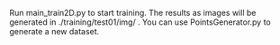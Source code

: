 Run main_train2D.py to start training. The results as images will be generated in ./training/test01/img/ .
You can use PointsGenerator.py to generate a new dataset.